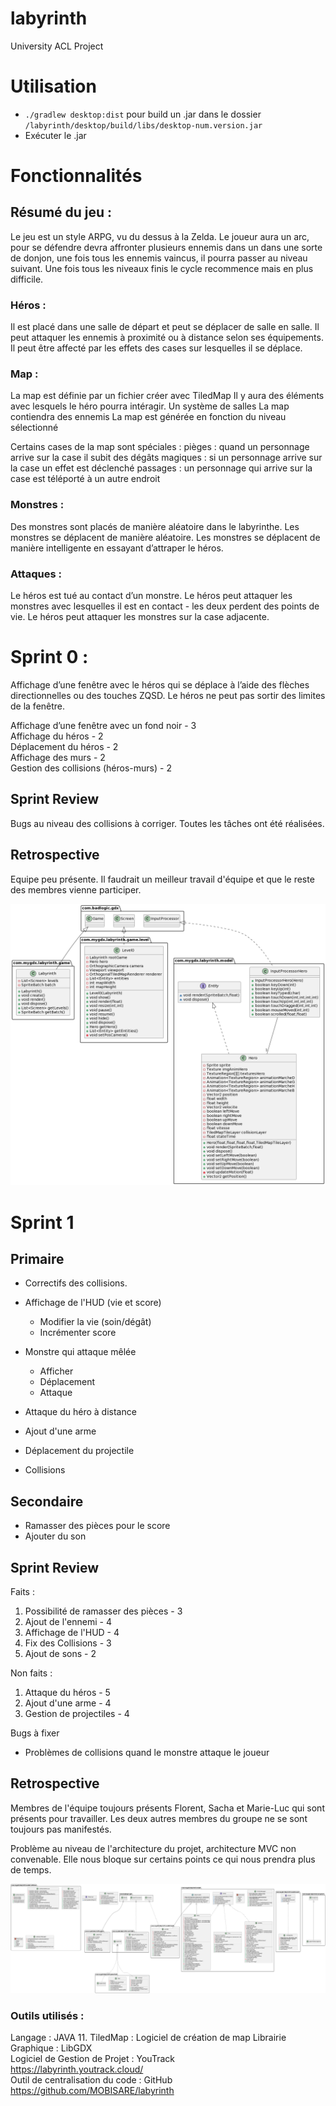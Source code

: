 # labyrinth
University ACL Project 

# Utilisation

- `./gradlew desktop:dist` pour build un .jar  dans le dossier `/labyrinth/desktop/build/libs/desktop-num.version.jar`  
- Exécuter le .jar

# Fonctionnalités

## Résumé du jeu :

Le jeu est un style ARPG, vu du dessus à la Zelda. Le joueur aura un arc, pour se défendre devra affronter plusieurs ennemis dans un dans une sorte de donjon, une fois tous les ennemis vaincus, il pourra passer au niveau suivant. Une fois tous les niveaux finis le cycle recommence mais en plus difficile. 

### Héros :
Il est placé dans une salle de départ et peut se déplacer de salle en salle.
Il peut attaquer les ennemis à proximité ou à distance selon ses équipements.
Il peut être affecté par les effets des cases sur lesquelles il se déplace.

### Map : 
La map est définie par un fichier créer avec TiledMap
Il y aura des éléments avec lesquels le héro pourra intéragir.
Un système de salles
La map contiendra des ennemis
La map est générée en fonction du niveau sélectionné

Certains cases de la map sont spéciales :
pièges : quand un personnage arrive sur la case il subit des dégâts 
magiques : si un personnage arrive sur la case un effet est déclenché 
passages : un personnage qui arrive sur la case est téléporté à un autre endroit

### Monstres :
Des monstres sont placés de manière aléatoire dans le labyrinthe.
Les monstres se déplacent de manière aléatoire.
Les monstres se déplacent de manière intelligente en essayant d’attraper le héros.


### Attaques :
Le héros est tué au contact d’un monstre.
Le héros peut attaquer les monstres avec lesquelles il est en contact - les deux perdent des points de vie.
Le héros peut attaquer les monstres sur la case adjacente.



# Sprint 0 :

Affichage d’une fenêtre avec le héros qui se déplace à l’aide des flèches directionnelles ou des touches ZQSD. Le héros ne peut pas sortir des limites de la fenêtre.

Affichage d’une fenêtre avec un fond noir              - 3  
Affichage du héros                                     - 2  
Déplacement du héros                                   - 2  
Affichage des murs                                     - 2  
Gestion des collisions (héros-murs)                    - 2  


## Sprint Review
Bugs au niveau des collisions à corriger.
Toutes les tâches ont été réalisées.

## Retrospective
Equipe peu présente.
Il faudrait un meilleur travail d'équipe et que le reste des membres vienne participer.


<img src="./diagramme/Diagramme_de_classes.png">

# Sprint 1
## Primaire  
- Correctifs des collisions.  
- Affichage de l'HUD (vie et score)  
  - Modifier la vie (soin/dégât)  
  - Incrémenter score  

- Monstre qui attaque mêlée  
  - Afficher  
  - Déplacement  
  - Attaque  
  
 - Attaque du héro à distance  
  - Ajout d'une arme  
  - Déplacement du projectile  
  - Collisions  

## Secondaire  
- Ramasser des pièces pour le score  
- Ajouter du son  

## Sprint Review

Faits :
 1. Possibilité de ramasser des pièces     - 3
 2. Ajout de l'ennemi                      - 4
 3. Affichage de l'HUD                     - 4
 4. Fix des Collisions                     - 3
 5. Ajout de sons                          - 2     
 
Non faits : 
 1. Attaque du héros                       - 5
 2. Ajout d'une arme                       - 4
 3. Gestion de projectiles                 - 4
 
 Bugs à fixer
  - Problèmes de collisions quand le monstre attaque le joueur
  
## Retrospective

Membres de l'équipe toujours présents Florent, Sacha et Marie-Luc qui sont présents pour travailler.
Les deux autres membres du groupe ne se sont toujours pas manifestés.

Problème au niveau de l'architecture du projet, architecture MVC non convenable.
Elle nous bloque sur certains points ce qui nous prendra plus de temps.

 
<img src="./diagramme/Diagramme_de_classes_2.png"> 

### Outils utilisés :

Langage : JAVA 11.
TiledMap : Logiciel de création de map
Librairie Graphique : LibGDX  
Logiciel de Gestion de Projet : YouTrack  
https://labyrinth.youtrack.cloud/  
Outil de centralisation du code : GitHub  
https://github.com/MOBISARE/labyrinth  

